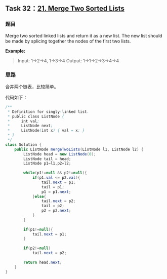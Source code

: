 ## Task 32：[21. Merge Two Sorted Lists](https://leetcode-cn.com/problems/merge-two-sorted-lists/)

### 题目

Merge two sorted linked lists and return it as a new list. The new list should be made by splicing together the nodes of the first two lists.

**Example:**

> Input: 1->2->4, 1->3->4
> Output: 1->1->2->3->4->4

### 思路

合并两个链表，比较简单。

代码如下：

```java
/**
 * Definition for singly-linked list.
 * public class ListNode {
 *     int val;
 *     ListNode next;
 *     ListNode(int x) { val = x; }
 * }
 */
class Solution {
    public ListNode mergeTwoLists(ListNode l1, ListNode l2) {
        ListNode head = new ListNode(0);
        ListNode tail = head;
        ListNode p1=l1,p2=l2;
        
        while(p1!=null && p2!=null){
            if(p1.val <= p2.val){
                tail.next = p1;
                tail = p1;
                p1 = p1.next;
            }else{
                tail.next = p2;
                tail = p2;
                p2 = p2.next;
            }
        }
        
        if(p1!=null){
            tail.next = p1;
        }
        
        if(p2!=null)
            tail.next = p2;
        
        return head.next;
    }
}
```

